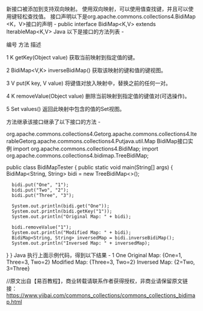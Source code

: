 新接口被添加到支持双向映射。 使用双向映射，可以使用值查找键，并且可以使用键轻松查找值。
接口声明以下是org.apache.commons.collections4.BidiMap <K，V>接口的声明 -
public interface BidiMap<K,V>
   extends IterableMap<K,V>
Java
以下是接口的方法列表 - 



编号
方法
描述




1
K getKey(Object value)
获取当前映射到指定值的键。


2
BidiMap<V,K> inverseBidiMap()
获取该映射的键和值的键视图。


3
V put(K key, V value)
将键值对放入映射中，替换之前的任何一对。


4
K removeValue(Object value)
删除当前映射到指定值的键值对(可选操作)。


5
Set<V> values()
返回此映射中包含的值的Set视图。



方法继承该接口继承了以下接口的方法 -

org.apache.commons.collections4.Getorg.apache.commons.collections4.IterableGetorg.apache.commons.collections4.Putjava.util.Map
BidiMap接口实例
import org.apache.commons.collections4.BidiMap;
import org.apache.commons.collections4.bidimap.TreeBidiMap;

public class BidiMapTester {
   public static void main(String[] args) {
      BidiMap<String, String> bidi = new TreeBidiMap<>();

      bidi.put("One", "1");
      bidi.put("Two", "2");
      bidi.put("Three", "3");

      System.out.println(bidi.get("One")); 
      System.out.println(bidi.getKey("1"));
      System.out.println("Original Map: " + bidi);

      bidi.removeValue("1"); 
      System.out.println("Modified Map: " + bidi);
      BidiMap<String, String> inversedMap = bidi.inverseBidiMap();  
      System.out.println("Inversed Map: " + inversedMap);
   }
}
Java
执行上面示例代码，得到以下结果 - 
1
One
Original Map: {One=1, Three=3, Two=2}
Modified Map: {Three=3, Two=2}
Inversed Map: {2=Two, 3=Three}


//原文出自【易百教程】，商业转载请联系作者获得授权，非商业请保留原文链接：https://www.yiibai.com/commons_collections/commons_collections_bidimap.html


